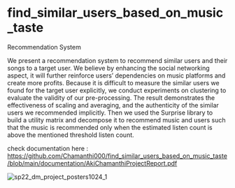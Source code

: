 # find_similar_users_based_on_music_taste
Recommendation System

We present a recommendation system to recommend similar users and their songs to a target user. We believe by enhancing the social networking aspect, it will further reinforce users’ dependencies on music platforms and create more profits. Because it is difficult to measure the similar users we found for the target user explicitly, we conduct experiments on clustering to evaluate the validity of our pre-processing. The result demonstrates the effectiveness of scaling and averaging, and the authenticity of the similar users we recommended implicitly. Then we used the Surprise library to build a utility matrix and decompose it to recommend music and users such that the music is recommended only when the estimated listen count is above the mentioned threshold listen count.

check documentation here : https://github.com/Chamanthi000/find_similar_users_based_on_music_taste/blob/main/documentation/AkiChamanthiProjectReport.pdf


![sp22_dm_project_posters1024_1](https://user-images.githubusercontent.com/45826511/225723186-d5301815-7b57-4db0-a111-f20da7137cf1.jpg)

